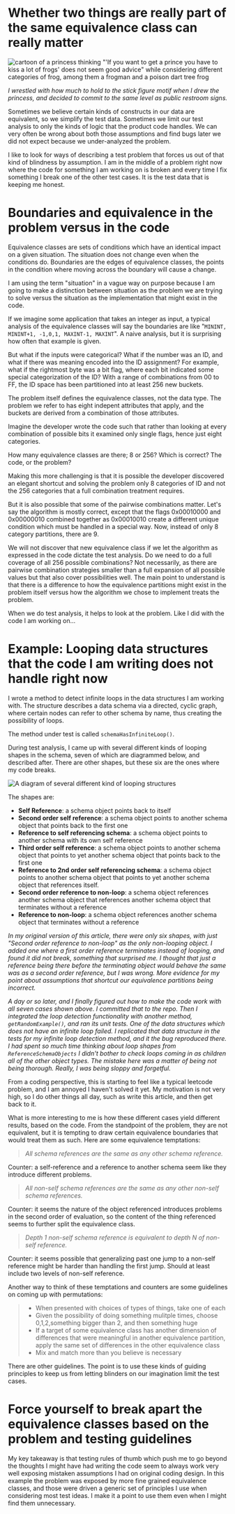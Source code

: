 
Whether two things are really part of the same equivalence class can really matter
===========================================================
![cartoon of a princess thinking "'If you want to get a prince you have to kiss a lot of frogs' does not seem good advice" while considering different categories of frog, among them a frogman and a poison dart tree frog](/assets/equivalentfrogs.png)

_I wrestled with how much to hold to the stick figure motif when
I drew the princess, and decided to commit to the same level as public
restroom signs._

Sometimes we believe certain kinds of constructs in our
data are equivalent, so we simplify the test data. Sometimes
we limit our test analysis to only the kinds of logic that
the product code handles. We can very often be wrong about
both those assumptions and find bugs later we did not
expect because we under-analyzed the problem.

I like to look for ways of describing a test problem that
forces us out of that kind of blindness by assumption. I am
in the middle of a problem right now where the code for
something I am working on is broken and every time I fix something
I break one of the other test cases. It is the test data
that is keeping me honest.

Boundaries and equivalence in the problem versus in the code
============================================================
Equivalence classes are sets of conditions which have an
identical impact on a given situation. The situation does
not change even when the conditions do. Boundaries are the edges of equivalence classes,
the points in the condition where moving across the boundary
will cause a change.

I am using the term "situation" in a vague way on purpose because
I am going to make a distinction between situation as the problem
we are trying to solve versus the situation as the implementation
that might exist in the code.

If we imagine some application that takes an integer as input, a
typical analysis of the equivalence classes will say the boundaries
are like "`MININT, MININT+1, -1,0,1, MAXINT-1, MAXINT`". A naive
analysis, but it is surprising how often that example is given.

But what if the inputs were categorical? What if the number was an ID,
and what if there was meaning encoded into the ID assignment? For example,
what if the rightmost byte was a bit flag, where each bit indicated some
special categorization of the ID? With a range of combinations from 00 to
FF, the ID space has been partitioned into at least 256 new buckets.

The problem itself defines the equivalence classes, not the data type. The
problem we refer to has eight indepent attributes that apply, and the buckets
are derived from a combination of those attributes.

Imagine  the developer wrote the code such that rather than looking at
every combination of possible bits it examined only single flags, hence just eight categories.

How many equivalence classes are there; 8 or 256? Which is correct? The code, or the
problem?

Making this more challenging is that it is possible  the developer
 discovered an elegant shortcut and solving the problem only
8 categories of ID and not the 256 categories that a full combination treatment
requires.

But it is also possible that some of the pairwise combinations matter. Let's
say the algorithm is mostly correct, except that the flags 0x00010000 and 0x00000010
combined together as 0x00010010 create a different unique condition which must be handled in a special way.
Now, instead of only 8 category partitions, there are 9.

We will not discover that new equivalence class if we let the algorithm as expressed
in the code dictate the test analysis. Do we need to do a full coverage of
all 256 possible combinations? Not necessarily, as there are pairwise combination
strategies smaller than a full expansion of all possible values but that also
cover possibilities well. The main point to understand is that there is
a difference to how the equivalence partitions might exist in the problem
itself versus how the algorithm we chose to implement treats the problem.

When we do test analysis, it helps to look at the problem. Like I did
with the code I am working on...

Example: Looping data structures that the code I am writing does not handle right now
============================================================
I wrote a method to detect infinite loops in the data structures
I am working with. The structure describes a data schema via a
directed, cyclic graph, where certain nodes can refer to other
schema by name, thus creating the possibility of loops.

The method under test is called `schemaHasInfiniteLoop()`.

During test analysis, I came up with several different kinds of
looping shapes in the schema, seven of which are diagrammed below,
and described after. There are other shapes, but these six are
the ones where my code breaks.

![A diagram of several different kind of looping structures](/assets/loopingshapesbreakingme.png)

The shapes are:
- __Self Reference__: a schema object points back to itself
- __Second order self reference__: a schema object points to another schema object that points back to the first one
- __Reference to self referencing schema__: a schema object points to another schema with its own self reference
- __Third order self reference__: a schema object points to another schema object that points to yet another schema object that points back to the first one
- __Reference to 2nd order self referencing schema__: a schema object points to another schema object that points to yet another schema object that references itself.
- __Second order reference to non-loop__: a schema object references another schema object that references another schema object that terminates without a reference
- __Reference to non-loop__: a schema object references another schema object that terminates without a reference

_In my original version of this article, there were only six shapes, with just "Second order reference to non-loop"
as the only non-looping object. I added one where a first order reference terminates instead of looping,
and found it did not break, something that surprised me. I thought that just a reference being there before
the terminating object would behave the same was as a second order reference, but I was wrong. More evidence
for my point about assumptions that shortcut our equivalence partitions being incorrect._

_A day or so later, and I finally figured out how to make the code work with all seven cases shown above. I committed
that to the repo. Then I integrated the loop detection functionality with another method, `getRandomExample()`, and ran
its unit tests. One of the data structures which does not have an infinite loop failed. I replicated that data structure
in the tests for my infinite loop detection method, and it the bug reproduced there. I had spent so much time
thinking about loop shapes from `ReferenceSchemaObjects` I didn't bother to check loops coming in as children all of the other object types.
The mistake here was a matter of being not being thorough. Really, I was being sloppy and forgetful._

From a coding perspective, this is starting to feel like
a typical leetcode problem, and I am annoyed I haven't solved
it yet. My motivation is not very high, so I do other things all
day, such as write this article, and then get back to it.

What is more interesting to me is how these different cases yield
different results, based on the code. From the standpoint of the
problem, they are not equivalent, but it is tempting to draw
certain equivalence boundaries that would treat them as such. Here are some equivalence
temptations:

> _All schema references are the same as any other schema reference._

Counter: a self-reference and a reference to another schema seem like they introduce different problems.

> _All non-self schema references are the same as any other non-self schema references._

Counter: it seems the nature of the object referenced introduces problems in the second order of evaluation, so the content of the thing referenced seems to further split the equivalence class.

> _Depth 1 non-self schema reference is equivalent to depth N of non-self reference._

Counter: it seems possible that generalizing past one jump to a non-self reference might be harder than handling the first jump. Should at least include two levels of non-self reference.

Another way to think of these temptations and counters are some guidelines on
coming up with permutations:
> - When presented with choices of types of things, take one of each
> - Given the possibility of doing something mulitple times, choose 0,1,2,something bigger than 2, and then something huge
> - If a target of some equivalence class has another dimension of differences that were meaningful in another equivalence partition, apply the same set of differences in the other equivalence class
> - Mix and match more than you believe is necessary

There are other guidelines. The point is to use these kinds of
guiding principles to keep us from letting blinders on our imagination
limit the test cases.

Force yourself to break apart the equivalence classes based on the problem and testing guidelines
===========================================================
My key takeaway is that testing rules of thumb which push
me to go beyond the thoughts I might have had writing the
code seem to always work very well exposing mistaken
assumptions I had on original coding design. In this example
the problem was exposed by more fine grained equivalence
classes, and those were driven a generic set of principles
I use when considering most test ideas. I make it a point
to use them even when I might find them unnecessary.
